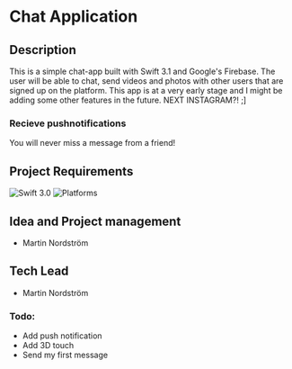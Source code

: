 # Chat Application

## Description
This is a simple chat-app built with Swift 3.1 and Google's Firebase. The user will be able to chat, send videos and photos with other users that are signed up on the platform. This app is at a very early stage and I might be adding some other features in the future. NEXT INSTAGRAM?! ;]

### Recieve pushnotifications
You will never miss a message from a friend!

## Project Requirements
![Swift 3.0](https://img.shields.io/badge/Swift-3.0-orange.svg?style=flat)
![Platforms](https://img.shields.io/badge/Xcode-8.2.1-orange.svg?style=flat)

## Idea and Project management
- Martin Nordström

## Tech Lead
- Martin Nordström

### Todo:
- Add push notification
- Add 3D touch
- Send my first message
